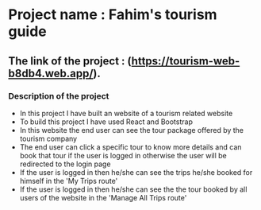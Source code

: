 # Project name : Fahim's tourism guide

## The link of the project : (https://tourism-web-b8db4.web.app/).

### Description of the project

- In this project I have built an website of a tourism related website
- To build this project I have used React and Bootstrap
- In this website the end user can see the tour package offered by the tourism company
- The end user can click a specific tour to know more details and can book that tour if the user is logged in otherwise the user will be redirected to the login page
- If the user is logged in then he/she can see the trips he/she booked for himself in the 'My Trips route'
- If the user is logged in then he/she can see the the tour booked by all users of the website in the 'Manage All Trips route'
